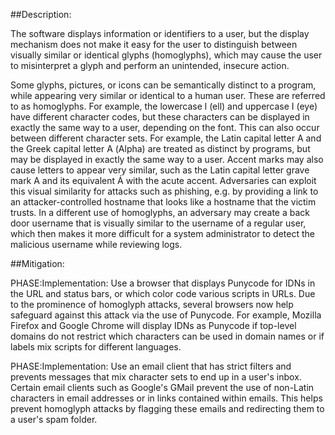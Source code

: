 ##Description:

The software displays information or identifiers to a user, but the display mechanism does not make it easy for the user to distinguish between visually similar or identical glyphs (homoglyphs), which may cause the user to misinterpret a glyph and perform an unintended, insecure action.

Some glyphs, pictures, or icons can be semantically distinct to a program, while appearing very similar or identical to a human user. These are referred to as homoglyphs. For example, the lowercase l (ell) and uppercase I (eye) have different character codes, but these characters can be displayed in exactly the same way to a user, depending on the font. This can also occur between different character sets. For example, the Latin capital letter A and the Greek capital letter &#x0391; (Alpha) are treated as distinct by programs, but may be displayed in exactly the same way to a user. Accent marks may also cause letters to appear very similar, such as the Latin capital letter grave mark &#65; and its equivalent &#x00C1; with the acute accent. Adversaries can exploit this visual similarity for attacks such as phishing, e.g. by providing a link to an attacker-controlled hostname that looks like a hostname that the victim trusts. In a different use of homoglyphs, an adversary may create a back door username that is visually similar to the username of a regular user, which then makes it more difficult for a system administrator to detect the malicious username while reviewing logs.

##Mitigation:

PHASE:Implementation:
Use a browser that displays Punycode for IDNs in the URL and status bars, or which color code various scripts in URLs. Due to the prominence of homoglyph attacks, several browsers now help safeguard against this attack via the use of Punycode. For example, Mozilla Firefox and Google Chrome will display IDNs as Punycode if top-level domains do not restrict which characters can be used in domain names or if labels mix scripts for different languages.

PHASE:Implementation:
Use an email client that has strict filters and prevents messages that mix character sets to end up in a user's inbox. Certain email clients such as Google's GMail prevent the use of non-Latin characters in email addresses or in links contained within emails. This helps prevent homoglyph attacks by flagging these emails and redirecting them to a user's spam folder.
